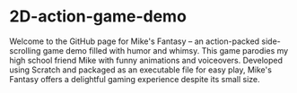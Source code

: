 # 2D-action-game-demo
Welcome to the GitHub page for Mike's Fantasy – an action-packed side-scrolling game demo filled with humor and whimsy. This game parodies my high school friend Mike with funny animations and voiceovers. Developed using Scratch and packaged as an executable file for easy play, Mike's Fantasy offers a delightful gaming experience despite its small size.
